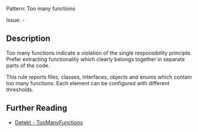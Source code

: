 Pattern: Too many functions

Issue: -

## Description

Too many functions indicate a violation of the single responsibility principle. Prefer extracting functionality which clearly belongs together in separate parts of the code.

This rule reports files, classes, interfaces, objects and enums which contain too many functions. Each element can be configured with different thresholds.

## Further Reading

* [Detekt - TooManyFunctions](https://arturbosch.github.io/detekt/complexity.html#toomanyfunctions)